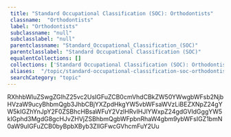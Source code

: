 ```yaml
--- 
 title: "Standard Occupational Classification (SOC): Orthodontists" 
 classname:  "Orthodontists" 
 label: "Orthodontists" 
 subclassname: "null" 
 subclasslabel: "null" 
 parentclassname: "Standard_Occupational_Classification_(SOC)" 
 parentclasslabel: "Standard Occupational Classification (SOC)" 
 equalentCollections: [] 
 collections: ['Standard Occupational Classification (SOC): Orthodontists']
 aliases:  "/topic/standard-occupational-classification-soc-orthodontists"  
 searchCategory: "topic" 
---
```

RXhhbWluZSwgZGlhZ25vc2UsIGFuZCB0cmVhdCBkZW50YWwgbWFsb2NjbHVzaW9ucyBhbmQgb3JhbCBjYXZpdHkgYW5vbWFsaWVzLiBEZXNpZ24gYW5kIGZhYnJpY2F0ZSBhcHBsaWFuY2VzIHRvIHJlYWxpZ24gdGVldGggYW5kIGphd3MgdG8gcHJvZHVjZSBhbmQgbWFpbnRhaW4gbm9ybWFsIGZ1bmN0aW9uIGFuZCB0byBpbXByb3ZlIGFwcGVhcmFuY2Uu